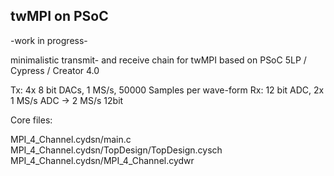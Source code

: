 twMPI on PSoC
--------------------------------------------------------------------------

-work in progress-

minimalistic transmit- and receive chain for twMPI
based on PSoC 5LP / Cypress / Creator 4.0

Tx: 4x 8 bit DACs, 1 MS/s, 50000 Samples per wave-form
Rx:		12 bit ADC, 2x 1 MS/s ADC -> 2 MS/s 12bit   


Core files:

MPI_4_Channel.cydsn/main.c
MPI_4_Channel.cydsn/TopDesign/TopDesign.cysch
MPI_4_Channel.cydsn/MPI_4_Channel.cydwr


